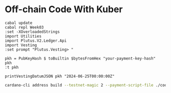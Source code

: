 # Off-chain Code With Kuber


```ghci
cabal update
cabal repl Week03
:set -XOverloadedStrings
import Utilities
import Plutus.V2.Ledger.Api
import Vesting
:set prompt "Plutus.Vesting> "
```

```ghci
pkh = PubKeyHash $ toBuiltin $bytesFromHex "your-payment-key-hash"
pkh
:t pkh
```

```ghci
printVestingDatumJSON pkh "2024-06-25T00:00:00Z"
```

```bash
cardano-cli address build --testnet-magic 2 --payment-script-file ./code/Week03/assets/vesting.plutus
```

